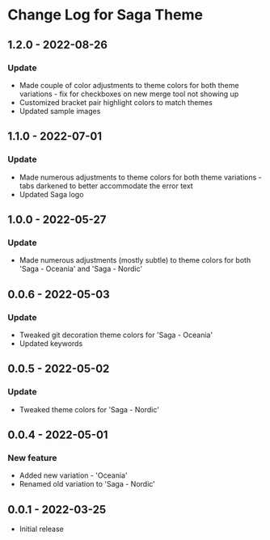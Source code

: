 # Change Log for Saga Theme

## 1.2.0 - 2022-08-26

### Update

- Made couple of color adjustments to theme colors for both theme variations - fix for checkboxes on new merge tool not showing up
- Customized bracket pair highlight colors to match themes
- Updated sample images
  
## 1.1.0 - 2022-07-01

### Update

- Made numerous adjustments to theme colors for both theme variations - tabs darkened to better accommodate the error text
- Updated Saga logo

## 1.0.0 - 2022-05-27

### Update

- Made numerous adjustments (mostly subtle) to theme colors for both 'Saga - Oceania' and 'Saga - Nordic'

## 0.0.6 - 2022-05-03

### Update

- Tweaked git decoration theme colors for 'Saga - Oceania'
- Updated keywords

## 0.0.5 - 2022-05-02

### Update

- Tweaked theme colors for 'Saga - Nordic'

## 0.0.4 - 2022-05-01

### New feature

- Added new variation - 'Oceania'
- Renamed old variation to 'Saga - Nordic'

## 0.0.1 - 2022-03-25

- Initial release